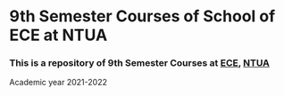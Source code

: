 # 9th Semester Courses of School of ECE at NTUA


### This is a repository of 9th Semester Courses at [ECE](https://www.ece.ntua.gr/en), [NTUA](https://www.ntua.gr/en)
Academic year 2021-2022
